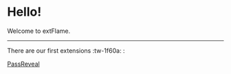 # Hello!
Welcome to extFlame.

------------
There are our first extensions :tw-1f60a: :

[PassReveal](https://github.com/extflame/passreveal "PassReveal")
